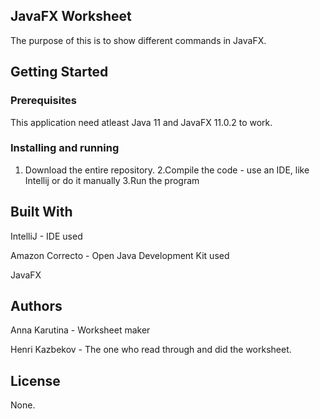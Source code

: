 ## **JavaFX Worksheet**

The purpose of this is to show different commands in JavaFX.

## Getting Started

### **Prerequisites**

This application need atleast Java 11 and JavaFX 11.0.2 to work.

### Installing and running

1. Download the entire repository.
2.Compile the code - use an IDE, like Intellij or do it manually
3.Run the program
   

## **Built With**

IntelliJ - IDE used

Amazon Correcto - Open Java Development Kit used

JavaFX

## **Authors**

Anna Karutina - Worksheet maker

Henri Kazbekov - The one who read through and did the worksheet.

## License

None.